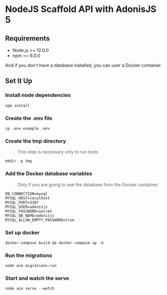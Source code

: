 # NodeJS Scaffold API with AdonisJS 5

## Requirements

- Node.js >= 12.0.0
- npm >= 6.0.0

And if you don't have a database installed, you can user a Docker container.


## Set It Up

### Install node dependencies
```
npm install
```

### Create the .env file
```
cp .env.example .env
```

### Create the tmp directory

> This step is necessary only to run tests

```
mkdir -p tmp
```

### Add the Docker database variables

> Only if you are going to use the database from the Docker container.

```
DB_CONNECTION=mysql
MYSQL_HOST=localhost
MYSQL_PORT=3307
MYSQL_USER=adonisjs
MYSQL_PASSWORD=secret
MYSQL_DB_NAME=adonisjs
MYSQL_ALLOW_EMPTY_PASSWORD=true
```

### Set up docker
```
docker-compose build && docker-compose up -d
```

### Run the migrations
```
node ace migrations:run
```

### Start and watch the serve
```
node ace serve --watch
```


